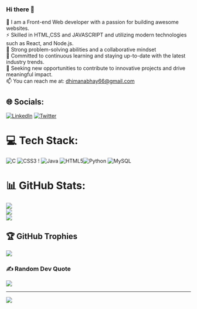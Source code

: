 ### Hi there 👋

<!--
**abhay9319/abhay9319** is a ✨ _special_ ✨ repository because its `README.md` (this file) appears on your GitHub profile.

Here are some ideas to get you started:

- 🔭 I’m currently working on ...
- 🌱 I’m currently learning ...
- 👯 I’m looking to collaborate on ...
- 🤔 I’m looking for help with ...
- 💬 Ask me about ...
- 📫 How to reach me: ...
- 😄 Pronouns: ...
- ⚡ Fun fact: ...
-->
🔭 I am a Front-end Web developer with a passion for building awesome websites.            
⚡ Skilled in HTML,CSS and JAVASCRIPT and utilizing modern technologies such as React, and Node.js.        
🤔 Strong problem-solving abilities and a collaborative mindset            
💬 Committed to continuous learning and staying up-to-date with the latest industry trends.        
🌱 Seeking new opportunities to contribute to innovative projects and drive meaningful impact.   
📫 You can reach me at: dhimanabhay66@gmail.com

## 🌐 Socials:
 [![LinkedIn](https://img.shields.io/badge/LinkedIn-%230077B5.svg?logo=linkedin&logoColor=white)](https://www.linkedin.com/in/taniya-negi-5a6baa26a) [![Twitter](https://img.shields.io/badge/Twitter-%231DA1F2.svg?logo=Twitter&logoColor=white)](https://twitter.com/Vishal_ch08) 

# 💻 Tech Stack:
![C](https://img.shields.io/badge/c-%2300599C.svg?style=for-the-badge&logo=c&logoColor=white)  ![CSS3](https://img.shields.io/badge/css3-%231572B6.svg?style=for-the-badge&logo=css3&logoColor=white) ! ![Java](https://img.shields.io/badge/java-%23ED8B00.svg?style=for-the-badge&logo=java&logoColor=white) ![HTML5](https://img.shields.io/badge/html5-%23E34F26.svg?style=for-the-badge&logo=html5&logoColor=white)![Python](https://img.shields.io/badge/python-3670A0?style=for-the-badge&logo=python&logoColor=ffdd54) ![MySQL](https://img.shields.io/badge/mysql-%2300f.svg?style=for-the-badge&logo=mysql&logoColor=white) 
# 📊 GitHub Stats:
![](https://github-readme-stats.vercel.app/api?username=TanyaNegi10&theme=blue-green&hide_border=false&include_all_commits=false&count_private=false)<br/>
![](https://github-readme-streak-stats.herokuapp.com/?user=TanyaNegi10&theme=blue-green&hide_border=false)<br/>
![](https://github-readme-stats.vercel.app/api/top-langs/?username=TanyaNegi10&theme=blue-green&hide_border=false&include_all_commits=false&count_private=false&layout=compact)

## 🏆 GitHub Trophies
![](https://github-profile-trophy.vercel.app/?username=TanyaNegi10&theme=radical&no-frame=false&no-bg=true&margin-w=4)

<!-- ## 🐦 Latest Tweet
[![](https://gtce.itsvg.in/api?username=Vishal_ch08)](https://github.com/VishwaGauravIn/github-twitter-card-embed) -->

### ✍️ Random Dev Quote
![](https://quotes-github-readme.vercel.app/api?type=horizontal&theme=radical)

---
[![](https://visitcount.itsvg.in/api?id=vishal8113&icon=0&color=0)](https://visitcount.itsvg.in)

